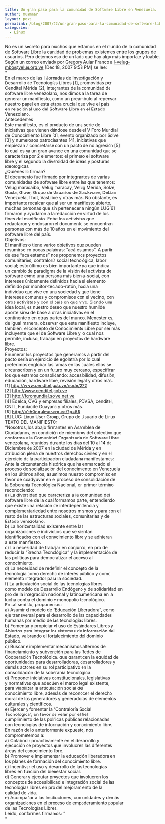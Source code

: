 ```yaml
---
title: Un gran paso para la comunidad de Software Libre en Venezuela.
author: muammar
layout: post
permalink: /blog/2007/12/un-gran-paso-para-la-comunidad-de-software-libre-en-venezuela/
categories:
  - Linux
---
```

No es un secreto para muchos que estamos en el mundo de la comunidad de Software Libre la cantidad de problemas existentes entre los grupos de usuarios. Pero dejemos eso de un lado que hay algo más importate y loable.  
Según un correo enviado por Gregory Aular Franco a l-velug-mbo@velug.org.ve [Dec 18, 2007 9:58 PM] se lee:  
*  
En el marco de las I Jornadas de Investigación y  
Desarrollo de Tecnologías Libres [1], promovidas por  
Cenditel Mérida [2], integrantes de la comunidad de  
software libre venezolano, nos dimos a la tarea de  
generar un manifiesto, como un preámbulo al repensar  
nuestro papel en esta etapa crucial que vive el país  
en relación al uso del Software Libre en el Estado  
Venezolano.  
Antecedentes  
Este manifiesto, es el producto de una serie de  
iniciativas que vienen dándose desde el V Foro Mundial  
de Conocimiento Libre [3], evento organizado por Solve  
[3] y numerosos patrocinantes [4], iniciativas que  
empiezan a concretarse con un pacto de no agresión [5]  
lo cual es ya un gran avance en una comunidad que se  
caracteriza por 2 elementos: el primero el software  
libre y el segundo la diversidad de ideas y posturas  
ideológicas.  
¿Quiénes lo firman?  
El documento fue firmado por integrantes de varias  
comunidades de software libre entre las que tenemos:  
Velug maracaibo, Velug maracay, Velug Mérida, Solve,  
Gusla, Glove, Grupo de Usuarios de Slackware, Debian  
Venezuela, Thot, VasLibre y otras más. No obstante, es  
importante recalcar que al ser un manifiesto abierto,  
muchas personas que sin pertenecer a ningún LUG[6]  
firmaron y ayudaron a la redacción en virtud de los  
fines del manifiesto. Entre los activistas que  
redactaron y endosaron el documento se encuentran  
personas con más de 10 años en el movimiento del  
software libre del país.  
Objetivos:  
El manifiesto tiene varios objetivos que pueden  
resumirse en pocas palabras: &#8220;acá estamos&#8221;. A partir  
de ese &#8220;acá estamos&#8221; nos proponemos proyectos  
comunitarios, contraloría social tecnológica, labor  
social; esto último es bien importante ya que indica  
un cambio de paradigma de la visión del activista de  
software como una persona más bien a-social, con  
intereses únicamente definidos hacia el elemento  
definido por monitor-teclado-ratón, hacia una  
individuo que vive en una sociedad y que tiene  
intereses comunes y compromisos con el vecino, con  
otros activistas y con el país en que vive. Siendo una  
idea local, es nuestro deseo que nuestro humilde  
aporte sirva de base a otras iniciativas en el  
continente o en otras partes del mundo. Menester es,  
de igual manera, observar que este manifiesto incluye,  
también, el concepto de Conocimiento Libre por ser más  
incluyente que el de Software Libre y lo cual nos  
permite, incluso, trabajar en proyectos de hardware  
libre.  
Proyectos:  
Enumerar los proyectos que generamos a partir del  
pacto sería un ejercicio de egolatría por lo cual  
preferimos englobar las ramas en las cuales ellos se  
circunscriben y en un futuro muy cercano, especificar  
los que estamos consolidando: accesibilidad, difusión,  
educación, hardware libre, revisión legal y otros más.  
[1] http://www.cenditel.gob.ve/node/272  
[2] http://www.cenditel.gob.ve  
[3] http://foromundial.solve.net.ve  
[4] Edelca, CVG y empresas filiales, PDVSA, cenditel,  
CNTI, Fundacite Guayana y otros más.  
[5] http://e1th0r.gulmer.org.ve/?p=55  
[6] LUG: Linux User Group, Grupo de Usuario de Linux  
TEXTO DEL MANIFIESTO:  
&#8220;Nosotros, los abajo firmantes en Asamblea de  
Ciudadanos, en condición de miembros del colectivo que  
conforma a la Comunidad Organizada de Software Libre  
venezolana, reunidos durante los días del 10 al 14 de  
Diciembre de 2007 en la ciudad de Mérida y en  
atribución plena de nuestros derechos civiles y en el  
ejercicio de la participación ciudadana manifestamos:  
Ante la circunstancia histórica que ha enmarcado el  
proceso de socialización del conocimiento en Venezuela  
en los últimos años, asumimos nuestro compromiso en  
favor de coadyuvar en el proceso de consolidación de  
la Soberanía Tecnológica Nacional, en primer término  
reconociendo:  
a) La diversidad que caracteriza a la comunidad del  
software libre de la cual formamos parte, entendiendo  
que existe una relación de interdependencia y  
complementariedad entre nosotros mismos y para con el  
resto de las estructuras sociales, comunitarias y del  
Estado venezolano.  
b) La horizontalidad existente entre las  
organizaciones e individuos que se sientan  
identificados con el conocimiento libre y se adhieran  
a este manifiesto.  
c) La necesidad de trabajar en conjunto, en pro de  
reducir la “Brecha Tecnológica” y la implementación de  
las políticas para democratizar el acceso al  
conocimiento.  
d) La necesidad de redefinir el concepto de la  
tecnología como derecho de interés público y como  
elemento integrador para la sociedad.  
f) La articulación social de las tecnologías libres  
como modelo de Desarrollo Endógeno y de solidaridad en  
pro de la integración nacional y latinoamericana en la  
lucha contra el dominio y monopolio tecnológico.  
En tal sentido, proponemos:  
a) Asumir el modelo de “Educación Liberadora”, como  
eje transversal para el desarrollo de las capacidades  
humanas por medio de las tecnologías libres.  
b) Fomentar y propiciar el uso de Estándares Libres y  
Abiertos para integrar los sistemas de información del  
Estado, valorando el fortalecimiento del dominio  
público.  
c) Buscar e implementar mecanismos alternos de  
financiamiento y subvención para las Redes de  
Cooperación Tecnológica, que garanticen la equidad de  
oportunidades para desarrolladoras, desarrolladores y  
demás actores en su rol participativo en la  
consolidación de la soberanía tecnológica.  
d) Proponer iniciativas constitucionales, legislativas  
y normativas que adecúen el marco legal existente,  
para viabilizar la articulación social del  
conocimiento libre, además de reconocer el derecho  
moral de los generadores y generadoras de elementos  
culturales y científicos.  
e) Ejercer y fomentar la “Contraloría Social  
Tecnológica”, en favor de velar por el fiel  
cumplimiento de las políticas públicas relacionadas  
con tecnologías de información y conocimiento libre.  
En razón de lo anteriormente expuesto, nos  
comprometemos a:  
a) Colaborar proactivamente en el desarrollo y  
ejecución de proyectos que involucren las diferentes  
áreas del conocimiento libre.  
b) Promover e implementar la educación liberadora en  
los planes de formación del conocimiento libre.  
c) Incentivar el uso y desarrollo de las tecnologías  
libres en función del bienestar social.  
d) Generar y ejecutar proyectos que involucren los  
conceptos de accesibilidad e integración social de las  
tecnologías libres en pro del mejoramiento de la  
calidad de vida.  
e) Acompañar a las instituciones, comunidades y demás  
organizaciones en el proceso de empoderamiento popular  
de las Tecnologías Libres.  
Leído, conformes firmamos: &#8221;  
*